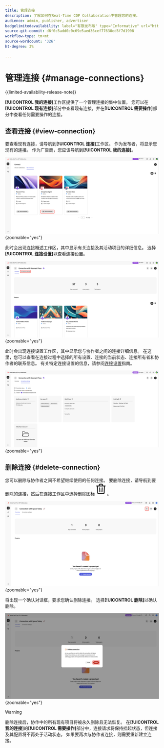 ```yaml
---
title: 管理连接
description: 了解如何在Real-Time CDP Collaboration中管理您的连接。
audience: admin, publisher, advertiser
badgelimitedavailability: label="有限发布版" type="Informative" url="https://helpx.adobe.com/legal/product-descriptions/real-time-customer-data-platform-collaboration.html newtab=true"
source-git-commit: d6f0c5add0c0c69e5aed36cef77630ed5f7d1908
workflow-type: tm+mt
source-wordcount: '326'
ht-degree: 3%

---
```


# 管理连接 {#manage-connections}

{{limited-availability-release-note}}

**[!UICONTROL 我的连接]**&#x200B;工作区提供了一个管理连接的集中位置。 您可以在&#x200B;**[!UICONTROL 现有连接]**&#x200B;部分中查看现有连接，并在&#x200B;**[!UICONTROL 需要操作]**&#x200B;部分中查看任何需要操作的连接。

## 查看连接 {#view-connection}

要查看现有连接，请导航到&#x200B;**[!UICONTROL 连接]**&#x200B;工作区。 作为发布者，将显示您现有的连接。 作为广告商，您应该导航到&#x200B;**[!UICONTROL 我的连接]**。

![在“我的连接”工作区中，为某个连接突出显示了“查看连接”选项。](/help/assets/connect/manage-connections/view-connection.png){zoomable="yes"}

此时会出现连接概述工作区，其中显示有关连接及其活动项目的详细信息。 选择&#x200B;**[!UICONTROL 连接设置]**&#x200B;以查看连接设置。

![连接概述工作区中突出显示的连接设置选项。](/help/assets/connect/manage-connections/connection-overview.png){zoomable="yes"}

此时会出现连接设置工作区，其中显示您与协作者之间的连接详细信息。 在这里，您可以查看在连接过程中选择的所有设置、连接的当前状态、连接所有者和协作者的联系信息。 有关特定连接设置的信息，请参阅[连接设置](/help/guide/connect/establishing-connections.md#connection-settings)指南。

![连接设置工作区显示连接详细信息。](/help/assets/connect/manage-connections/connection-settings.png){zoomable="yes"}

## 删除连接 {#delete-connection}

您可以删除与协作者之间不希望继续使用的任何连接。 要删除连接，请导航到要删除的连接，然后在连接工作区中选择删除图标![删除图标](/help/assets/common/delete.svg)。

![连接工作区中突出显示的删除图标。](/help/assets/connect/establish-connection/delete-option.png){zoomable="yes"}

将出现一个确认对话框，要求您确认删除连接。 选择&#x200B;**[!UICONTROL 删除]**&#x200B;以确认删除。

![用于删除连接的确认对话框。](/help/assets/connect/establish-connection/delete-confirmation-dialog.png){zoomable="yes"}

>[!WARNING]
>
>删除连接后，协作中的所有现有项目将被永久删除且无法恢复。 在&#x200B;**[!UICONTROL 我的连接]**&#x200B;的&#x200B;**[!UICONTROL 需要操作]**&#x200B;部分中，连接请求将保持挂起状态，但连接及其配置将不再处于活动状态。 如果要再次与协作者连接，则需要重新建立连接。
